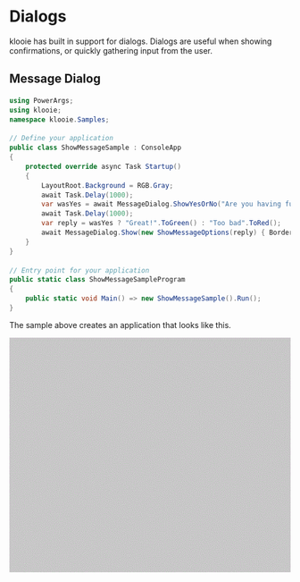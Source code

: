 ﻿# Dialogs

klooie has built in support for dialogs. Dialogs are useful when showing confirmations, or quickly gathering input from the user.

## Message Dialog

```cs
using PowerArgs;
using klooie;
namespace klooie.Samples;

// Define your application
public class ShowMessageSample : ConsoleApp
{
    protected override async Task Startup()
    {
        LayoutRoot.Background = RGB.Gray;
        await Task.Delay(1000);
        var wasYes = await MessageDialog.ShowYesOrNo("Are you having fun?".ToWhite());
        await Task.Delay(1000);
        var reply = wasYes ? "Great!".ToGreen() : "Too bad".ToRed();
        await MessageDialog.Show(new ShowMessageOptions(reply) { BorderColor = wasYes ? RGB.Green : RGB.Red });
    }
}

// Entry point for your application
public static class ShowMessageSampleProgram
{
    public static void Main() => new ShowMessageSample().Run();
}

```
The sample above creates an application that looks like this.

![sample image](https://github.com/adamabdelhamed/klooie/blob/main/src/klooie/Samples/ShowMessage/ShowMessageSample.gif?raw=true)
